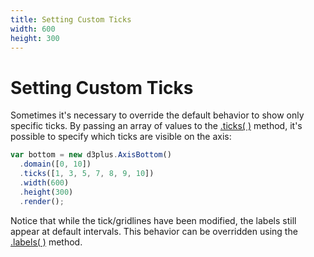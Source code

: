 ```yaml
---
title: Setting Custom Ticks
width: 600
height: 300
---
```


[width]: 600
[height]: 300

# Setting Custom Ticks

Sometimes it's necessary to override the default behavior to show only specific ticks. By passing an array of values to the [.ticks( )](https://github.com/d3plus/d3plus-axis#Axis.ticks) method, it's possible to specify which ticks are visible on the axis:

```js
var bottom = new d3plus.AxisBottom()
  .domain([0, 10])
  .ticks([1, 3, 5, 7, 8, 9, 10])
  .width(600)
  .height(300)
  .render();
```

Notice that while the tick/gridlines have been modified, the labels still appear at default intervals. This behavior can be overridden using the [.labels( )](https://github.com/d3plus/d3plus-axis#Axis.labels) method.
